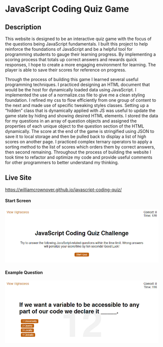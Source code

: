 # JavaScript Coding Quiz Game
## Description
This website is designed to be an interactive quiz game with the focus of the questions being JavaScript fundamentals. I built this project to help reinforce the foundations of JavaScript and be a helpful tool for programming students to gauge their learning progress. By implementing a scoring process that totals up correct answers and rewards quick responses, I hope to create a more engaging environment for learning. The player is able to save their scores for reference on progress. 

Through the process of building this game I learned several useful programming techniques. I practiced designing an HTML document that would be the host for dynamically loaded data using JavaScript. I implemented the use of a normalize.css file to give me a clean styling foundation. I refined my css to flow efficiently from one group of content to the next and made use of specific tweaking styles classes. Setting up a “hidden” class that is dynamically applied with JS was useful to update the game state by hiding and showing desired HTML elements. I stored the data for my questions in an array of question objects and assigned the properties of each unique object to the question section of the HTML dynamically. The score at the end of the game is stringified using JSON to save it to local storage and then be pulled back to display a list of high scores on another page. I practiced complex ternary operators to apply a sorting method to the list of scores which orders them by correct answers, then second remaining. Throughout the process of building the website I took time to refactor and optimize my code and provide useful comments for other programmers to better understand my thinking.

## Live Site
https://williamcrownover.github.io/javascript-coding-quiz/

#### Start Screen
![The game start screen](./Assets/images/startGame.jpg)

#### Example Question
![An example question from the game](./Assets/images/question.jpg)
